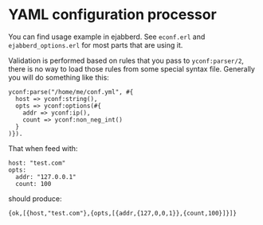 # YAML configuration processor

You can find usage example in ejabberd. See `econf.erl` and `ejabberd_options.erl` for most parts that are using it.

Validation is performed based on rules that you pass to `yconf:parser/2`, there is no way to load those rules from
some special syntax file. Generally you will do something like this:

```
yconf:parse("/home/me/conf.yml", #{
  host => yconf:string(),
  opts => yconf:options(#{
    addr => yconf:ip(),
    count => yconf:non_neg_int()
  }
)}).
```

That when feed with:

```
host: "test.com"
opts:
  addr: "127.0.0.1"
  count: 100
```

should produce:

```
{ok,[{host,"test.com"},{opts,[{addr,{127,0,0,1}},{count,100}]}]}
```

